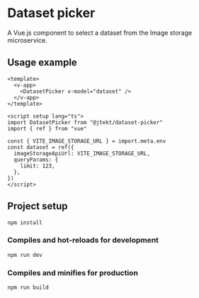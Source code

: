 # Dataset picker

A Vue.js component to select a dataset from the Image storage microservice.

## Usage example

```vue
<template>
  <v-app>
    <DatasetPicker v-model="dataset" />
  </v-app>
</template>

<script setup lang="ts">
import DatasetPicker from "@jtekt/dataset-picker"
import { ref } from "vue"

const { VITE_IMAGE_STORAGE_URL } = import.meta.env
const dataset = ref({
  imageStorageApiUrl: VITE_IMAGE_STORAGE_URL,
  queryParams: {
    limit: 123,
  },
})
</script>
```

## Project setup

```
npm install
```

### Compiles and hot-reloads for development

```
npm run dev
```

### Compiles and minifies for production

```
npm run build
```
